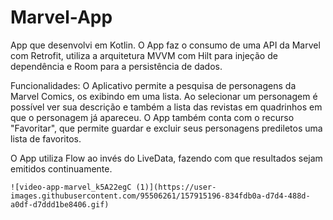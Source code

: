 # Marvel-App
App que desenvolvi em Kotlin. 
O App faz o consumo de uma API da Marvel com Retrofit, utiliza a arquitetura MVVM com Hilt para injeção de dependência e Room para a persistência de dados. 

Funcionalidades: O Aplicativo permite a pesquisa de personagens da Marvel Comics, os exibindo em uma lista. 
Ao selecionar um personagem é possível ver sua descrição e também a lista das revistas em quadrinhos em que o personagem já apareceu. 
O App também conta com o recurso "Favoritar", que permite guardar e excluir seus personagens prediletos uma lista de favoritos.  

O App utiliza Flow ao invés do LiveData, fazendo com que resultados sejam emitidos continuamente.

<div align="left">
  
    ![video-app-marvel_k5A22egC (1)](https://user-images.githubusercontent.com/95506261/157915196-834fdb0a-d7d4-488d-a0df-d7ddd1be8406.gif)

</div>
